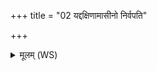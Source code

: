 +++
title = "02 यद्दक्षिणामासीनो निर्वपति"

+++
<details><summary>मूलम् (WS)</summary>

यद्दक्षिणामासीनो निर्वपति यमाय च पितृभ्यश्चा वृश्चते ॥ २ ॥
</details>